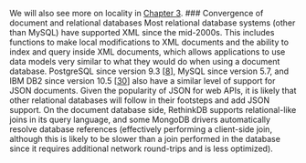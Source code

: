 We will also see more on locality in [Chapter 3](ch03.html#ch_storage). ### Convergence of document and relational databases 
Most relational database systems (other than MySQL) have supported XML since the mid-2000s. This
includes functions to make local modifications to XML documents and the ability to index and query
inside XML documents, which allows applications to use data models very similar to what they would
do when using a document database. 
PostgreSQL since version 9.3 [[8](ch02.html#PostgreSQL2013)],
MySQL since version 5.7, and IBM DB2 since version 10.5
[[30](ch02.html#Cochrane2013ui)]
also have a similar level of support for JSON documents. Given the popularity of JSON for web APIs,
it is likely that other relational databases will follow in their footsteps and add JSON support. 
On the document database side, RethinkDB supports relational-like joins in its query language, and
some MongoDB drivers automatically resolve database references (effectively performing a client-side
join, although this is likely to be slower than a join performed in the database since it requires
additional network round-trips and is less optimized).
